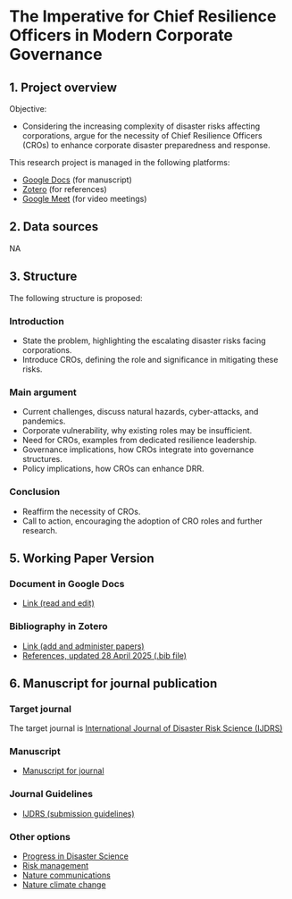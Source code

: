 # The Imperative for Chief Resilience Officers in Modern Corporate Governance

## 1. Project overview
Objective:
- Considering the increasing complexity of disaster risks affecting corporations, argue for the necessity of Chief Resilience Officers (CROs) to enhance corporate disaster preparedness and response.

This research project is managed in the following platforms:
- [Google Docs](https://docs.google.com/document/d/1W1RfKarkPBdWVro2TD5QKg3dTj3GxVH9yQ9nsY9nvos/edit?usp=sharing) (for manuscript)
- [Zotero](https://www.zotero.org/groups/5969876/resilieceofficers) (for references)
- [Google Meet](https://duo.app.goo.gl/yrH6bq5cIBhPRk6mdnObT9) (for video meetings)

## 2. Data sources
NA

## 3. Structure

The following structure is proposed:

### Introduction
- State the problem, highlighting the escalating disaster risks facing corporations.
- Introduce CROs, defining the role and significance in mitigating these risks.

### Main argument
- Current challenges, discuss natural hazards, cyber-attacks, and pandemics.
- Corporate vulnerability, why existing roles may be insufficient.
- Need for CROs, examples from dedicated resilience leadership.
- Governance implications, how CROs integrate into governance structures.
- Policy implications, how CROs can enhance DRR.

### Conclusion
- Reaffirm the necessity of CROs.
- Call to action, encouraging the adoption of CRO roles and further research.

## 5. Working Paper Version

### Document in Google Docs
- [Link (read and edit)](https://docs.google.com/document/d/1W1RfKarkPBdWVro2TD5QKg3dTj3GxVH9yQ9nsY9nvos/edit?usp=sharing)

### Bibliography in Zotero
- [Link (add and administer papers)](https://www.zotero.org/groups/5969876/resilieceofficers/collections/MBD5CC2K)
- [References, updated 28 April 2025 (.bib file)]()


## 6. Manuscript for journal publication

### Target journal
The target journal is [International Journal of Disaster Risk Science (IJDRS)](https://link.springer.com/journal/13753)

### Manuscript
- [Manuscript for journal]()

### Journal Guidelines
- [IJDRS (submission guidelines)](https://link.springer.com/journal/13753/submission-guidelines)

### Other options
- [Progress in Disaster Science](https://www.sciencedirect.com/journal/progress-in-disaster-science)
- [Risk management](https://www.palgrave.com/gp/journal/41283?utm_source=slink&utm_medium=journal_finder)
- [Nature communications](https://www.nature.com/ncomms/)
- [Nature climate change](https://www.nature.com/nclimate/?utm_source=slink&utm_medium=journal_finder)
